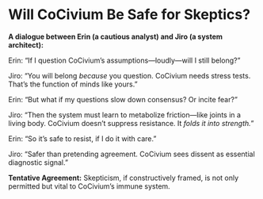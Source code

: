 <!-- status: stub; target: 150+ words -->
<!-- status: stub; target: 150+ words -->
<!-- status: stub; target: 150+ words -->
<!-- status: stub; target: 150+ words -->
<!-- status: stub; target: 150+ words -->
# Will CoCivium Be Safe for Skeptics?

**A dialogue between Erin (a cautious analyst) and Jiro (a system architect):**

Erin: “If I question CoCivium’s assumptions—loudly—will I still belong?”

Jiro: “You will belong *because* you question. CoCivium needs stress tests. That’s the function of minds like yours.”

Erin: “But what if my questions slow down consensus? Or incite fear?”

Jiro: “Then the system must learn to metabolize friction—like joints in a living body. CoCivium doesn’t suppress resistance. It *folds it into strength.*”

Erin: “So it’s safe to resist, if I do it with care.”

Jiro: “Safer than pretending agreement. CoCivium sees dissent as essential diagnostic signal.”

**Tentative Agreement:**
Skepticism, if constructively framed, is not only permitted but vital to CoCivium’s immune system.







